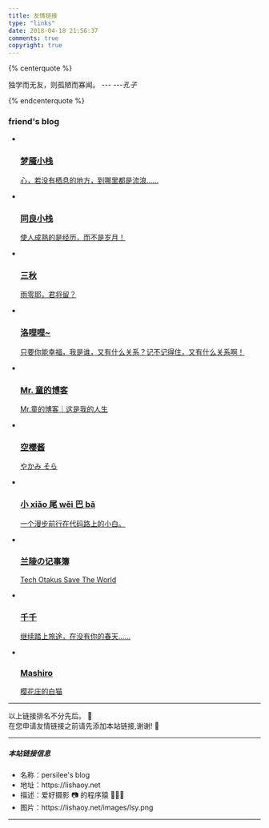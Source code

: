 ```yaml
---
title: 友情链接
type: "links"
date: 2018-04-18 21:56:37
comments: true
copyright: true
---
```


{% centerquote %}

独学而无友，则孤陋而寡闻。  *--- ---孔子*

{% endcenterquote %}


### friend's blog

<div class="per-link-page">
    <ul class="per-links">
        <li class="per-links-item">
                <a href="https://blog.ihoey.com" class="group-picture" title="梦魇小栈" target="_blank">
                <img class="per-links-icon" src="https://cdn.dode.top/avatar.png" alt="">
                <h3 class="per-links-title">梦魇小栈</h3>
                <p class="per-links-des">心，若没有栖息的地方，到哪里都是流浪......</p>
            </a>
        </li>
        <li class="per-links-item">
                <a href="https://togln.com" class="group-picture" title="同良小栈" target="_blank">
                <img class="per-links-icon" src="https://togln.com/tx.jpg" alt="">
                <h3 class="per-links-title">同良小栈</h3>
                <p class="per-links-des">使人成熟的是经历，而不是岁月！</p>
            </a>
        </li>
        <li class="per-links-item">
                <a href="https://sanqiu.org" class="group-picture" title="三秋" target="_blank">
                <img class="per-links-icon" src="https://sanqiu.org/s/tupian/sanqiu.gif" alt="">
                <h3 class="per-links-title">三秋</h3>
                <p class="per-links-des">雨零耶，君将留？</p>
            </a>
        </li>
        <li class="per-links-item">
                <a href="https://lolili.cc" class="group-picture" title="洛哩哩~" target="_blank">
                <img class="per-links-icon" src="https://lolili.cc/static/images/default/head.png" alt="">
                <h3 class="per-links-title">洛哩哩~</h3>
                <p class="per-links-des">只要你能幸福，我是谁，又有什么关系？记不记得住，又有什么关系啊！</p>
            </a>
        </li>
        <li class="per-links-item">
                <a href="https://tongtaos.com" class="group-picture" title="Mr. 童的博客" target="_blank">
                <img class="per-links-icon" src="https://i.loli.net/2017/10/17/59e6226c8c570.jpg" alt="">
                <h3 class="per-links-title">Mr. 童的博客</h3>
                <p class="per-links-des">Mr.童的博客｜这是我的人生</p>
            </a>
        </li>
        <li class="per-links-item">
                <a href="https://kotori.love" class="group-picture" title="空樱酱" target="_blank">
                <img class="per-links-icon" src="https://secure.gravatar.com/avatar/06a2950d128ec9faf155e28d9e889baa?s=100&r=G" alt="">
                <h3 class="per-links-title">空樱酱</h3>
                <p class="per-links-des">やかみ そら </p>
            </a>
        </li>
        <li class="per-links-item">
                <a href="http://xiaowiba.com" class="group-picture" title="小 xiǎo 尾 wěi 巴 bā" target="_blank">
                <img class="per-links-icon" src="http://xiaowiba.com/xwb.jpg" alt="">
                <h3 class="per-links-title">小 xiǎo 尾 wěi 巴 bā</h3>
                <p class="per-links-des">一个漫步前行在代码路上的小白。</p>
            </a>
        </li>
        <li class="per-links-item">
                <a href="https://blog.thkira.com" class="group-picture" title="兰陵の记事簿" target="_blank">
                <img class="per-links-icon" src="https://blog.thkira.com/head.jpg" alt="">
                <h3 class="per-links-title">兰陵の记事簿</h3>
                <p class="per-links-des">Tech Otakus Save The World</p>
            </a>
        </li>
        <li class="per-links-item">
                <a href="https://www.dreamwings.cn" class="group-picture" title="千千" target="_blank">
                <img class="per-links-icon" src="https://secure.gravatar.com/avatar/806e52a2e2b9ff4bd2c23140df75cc1f?s=50&d=identicon&r=g" alt="">
                <h3 class="per-links-title">千千</h3>
                <p class="per-links-des">继续踏上旅途，在没有你的春天……</p>
            </a>
        </li>
        <li class="per-links-item">
                <a href="https://2heng.xin" class="group-picture" title="樱花庄的白猫" target="_blank">
                <img class="per-links-icon" src="https://gravatar.shino.cc/avatar/cd2b3a164c977539712929f66cad335c?s=80&d=mm&r=g" alt="">
                <h3 class="per-links-title">Mashiro</h3>
                <p class="per-links-des">樱花庄的白猫</p>
            </a>
        </li>
    </ul>

<hr> 
<div class="instructions">
以上链接排名不分先后。 🦉 </br>
在您申请友情链接之前请先添加本站链接,谢谢! 🦋 </br>
</div>
<hr>
<h5>本站链接信息</h5>
<div class="instructions">
    <ul>
        <li>名称：persilee's blog</li>
        <li>地址：https://lishaoy.net</li>
        <li>描述：爱好摄影 📷 的程序猿 👨🏻‍💻 </li>
        <li>图片：https://lishaoy.net/images/lsy.png</li>
    </ul>
</div>
<hr>
</div>   

